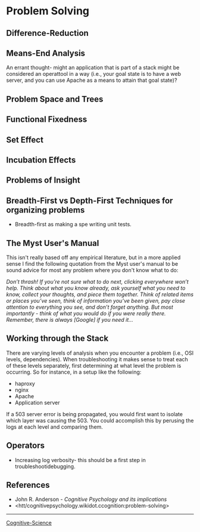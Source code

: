 

Problem Solving
===============

Difference-Reduction
--------------------

Means-End Analysis
------------------

An errant thought- might an application that is part of a stack might be considered an operattool in a way (i.e., your goal state is to have a web server, and you can use Apache as a means to attain that goal state)?

Problem Space and Trees
-----------------------

Functional Fixedness
--------------------

Set Effect
----------

Incubation Effects
------------------

Problems of Insight
-------------------

Breadth-First vs Depth-First Techniques for organizing problems
---------------------------------------------------------------

-   Breadth-first as making a spe writing unit tests.

The Myst User's Manual
----------------------

This isn't really based off any empirical literature, but in a more applied sense I find the following quotation from the Myst user's manual to be sound advice for most any problem where you don't know what to do:

*Don’t thrash! If you’re not sure what to do next, clicking everywhere won’t help. Think about what you know already, ask yourself what you need to know, collect your thoughts, and piece them together. Think of related items or places you’ve seen, think of information you’ve been given, pay close attention to everything you see, and don’t forget anything. But most importantly - think of what you would do if you were really there. Remember, there is always [Google] if you need it...*

Working through the Stack
-------------------------

There are varying levels of analysis when you encounter a problem (i.e., OSI levels, dependencies). When troubleshooting it makes sense to treat each of these levels separately, first determining at what level the problem is occurring. So for instance, in a setup like the following:

-   haproxy
-   nginx
-   Apache
-   Application server

If a 503 server error is being propagated, you would first want to isolate which layer was causing the 503. You could accomplish this by perusing the logs at each level and comparing them.

Operators
---------

-   Increasing log verbosity- this should be a first step in troubleshootidebugging.

References
----------

-   John R. Anderson - *Cognitive Psychology and its implications*
-   <htt/cognitivepsychology.wikidot.ccognition:problem-solving>

* * * * *

[Cognitive-Science](Cognitive-Science)
